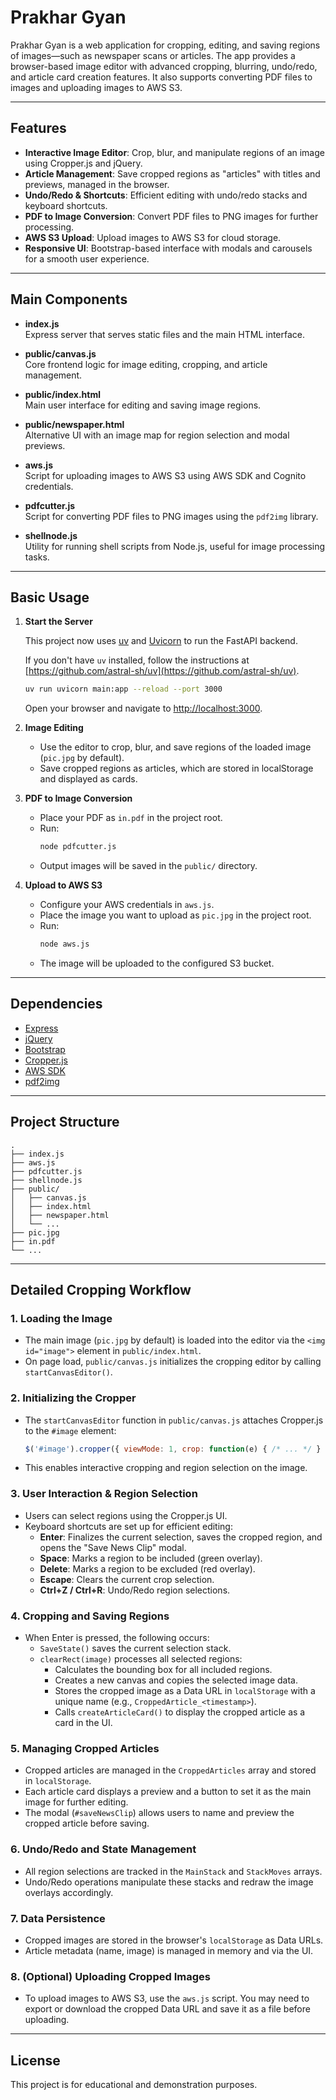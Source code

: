 # Prakhar Gyan

Prakhar Gyan is a web application for cropping, editing, and saving regions of images—such as newspaper scans or articles. The app provides a browser-based image editor with advanced cropping, blurring, undo/redo, and article card creation features. It also supports converting PDF files to images and uploading images to AWS S3.

---

## Features

- **Interactive Image Editor**: Crop, blur, and manipulate regions of an image using Cropper.js and jQuery.
- **Article Management**: Save cropped regions as "articles" with titles and previews, managed in the browser.
- **Undo/Redo & Shortcuts**: Efficient editing with undo/redo stacks and keyboard shortcuts.
- **PDF to Image Conversion**: Convert PDF files to PNG images for further processing.
- **AWS S3 Upload**: Upload images to AWS S3 for cloud storage.
- **Responsive UI**: Bootstrap-based interface with modals and carousels for a smooth user experience.

---

## Main Components

- **index.js**  
  Express server that serves static files and the main HTML interface.

- **public/canvas.js**  
  Core frontend logic for image editing, cropping, and article management.

- **public/index.html**  
  Main user interface for editing and saving image regions.

- **public/newspaper.html**  
  Alternative UI with an image map for region selection and modal previews.

- **aws.js**  
  Script for uploading images to AWS S3 using AWS SDK and Cognito credentials.

- **pdfcutter.js**  
  Script for converting PDF files to PNG images using the `pdf2img` library.

- **shellnode.js**  
  Utility for running shell scripts from Node.js, useful for image processing tasks.

---

## Basic Usage

1. **Start the Server**

   This project now uses [uv](https://github.com/astral-sh/uv) and [Uvicorn](https://www.uvicorn.org/) to run the FastAPI backend.

   If you don't have `uv` installed, follow the instructions at [https://github.com/astral-sh/uv](https://github.com/astral-sh/uv).

   ```bash
   uv run uvicorn main:app --reload --port 3000
   ```

   Open your browser and navigate to [http://localhost:3000](http://localhost:3000).

2. **Image Editing**
   - Use the editor to crop, blur, and save regions of the loaded image (`pic.jpg` by default).
   - Save cropped regions as articles, which are stored in localStorage and displayed as cards.

3. **PDF to Image Conversion**
   - Place your PDF as `in.pdf` in the project root.
   - Run:
     ```bash
     node pdfcutter.js
     ```
   - Output images will be saved in the `public/` directory.

4. **Upload to AWS S3**
   - Configure your AWS credentials in `aws.js`.
   - Place the image you want to upload as `pic.jpg` in the project root.
   - Run:
     ```bash
     node aws.js
     ```
   - The image will be uploaded to the configured S3 bucket.

---

## Dependencies

- [Express](https://expressjs.com/)
- [jQuery](https://jquery.com/)
- [Bootstrap](https://getbootstrap.com/)
- [Cropper.js](https://fengyuanchen.github.io/cropperjs/)
- [AWS SDK](https://www.npmjs.com/package/aws-sdk)
- [pdf2img](https://www.npmjs.com/package/pdf2img)

---

## Project Structure

```
.
├── index.js
├── aws.js
├── pdfcutter.js
├── shellnode.js
├── public/
│   ├── canvas.js
│   ├── index.html
│   ├── newspaper.html
│   └── ...
├── pic.jpg
├── in.pdf
└── ...
```

---

## Detailed Cropping Workflow

### 1. Loading the Image

- The main image (`pic.jpg` by default) is loaded into the editor via the `<img id="image">` element in `public/index.html`.
- On page load, `public/canvas.js` initializes the cropping editor by calling `startCanvasEditor()`.

### 2. Initializing the Cropper

- The `startCanvasEditor` function in `public/canvas.js` attaches Cropper.js to the `#image` element:
  ```js
  $('#image').cropper({ viewMode: 1, crop: function(e) { /* ... */ } });
  ```
- This enables interactive cropping and region selection on the image.

### 3. User Interaction & Region Selection

- Users can select regions using the Cropper.js UI.
- Keyboard shortcuts are set up for efficient editing:
  - **Enter**: Finalizes the current selection, saves the cropped region, and opens the "Save News Clip" modal.
  - **Space**: Marks a region to be included (green overlay).
  - **Delete**: Marks a region to be excluded (red overlay).
  - **Escape**: Clears the current crop selection.
  - **Ctrl+Z / Ctrl+R**: Undo/Redo region selections.

### 4. Cropping and Saving Regions

- When Enter is pressed, the following occurs:
  - `SaveState()` saves the current selection stack.
  - `clearRect(image)` processes all selected regions:
    - Calculates the bounding box for all included regions.
    - Creates a new canvas and copies the selected image data.
    - Stores the cropped image as a Data URL in `localStorage` with a unique name (e.g., `CroppedArticle_<timestamp>`).
    - Calls `createArticleCard()` to display the cropped article as a card in the UI.

### 5. Managing Cropped Articles

- Cropped articles are managed in the `CroppedArticles` array and stored in `localStorage`.
- Each article card displays a preview and a button to set it as the main image for further editing.
- The modal (`#saveNewsClip`) allows users to name and preview the cropped article before saving.

### 6. Undo/Redo and State Management

- All region selections are tracked in the `MainStack` and `StackMoves` arrays.
- Undo/Redo operations manipulate these stacks and redraw the image overlays accordingly.

### 7. Data Persistence

- Cropped images are stored in the browser's `localStorage` as Data URLs.
- Article metadata (name, image) is managed in memory and via the UI.

### 8. (Optional) Uploading Cropped Images

- To upload images to AWS S3, use the `aws.js` script. You may need to export or download the cropped Data URL and save it as a file before uploading.

---

## License

This project is for educational and demonstration purposes.
